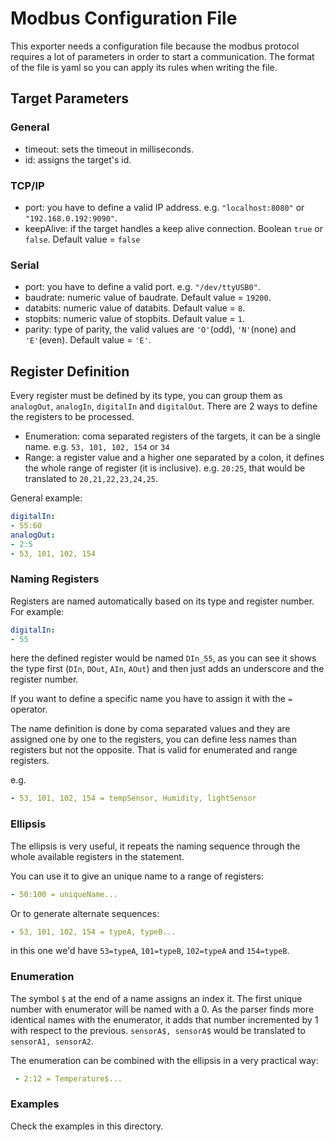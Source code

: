 # Modbus Configuration File

This exporter needs a configuration file because the modbus protocol requires a lot of parameters in order to start a communication.
The format of the file is yaml so you can apply its rules when writing the file.

## Target Parameters
### General
- timeout: sets the timeout in milliseconds.
- id: assigns the target's id.

### TCP/IP
- port: you have to define a valid IP address. e.g. `"localhost:8080"` or `"192.168.0.192:9090"`.
- keepAlive: if the target handles a keep alive connection. Boolean `true` or `false`. Default value = `false`

### Serial
- port: you have to define a valid port. e.g. `"/dev/ttyUSB0"`.
- baudrate: numeric value of baudrate.  Default value = `19200`.
- databits: numeric value of databits.  Default value = `8`.
- stopbits: numeric value of stopbits.  Default value = `1`.
- parity: type of parity, the valid values are `'O'`(odd), `'N'`(none) and `'E'`(even). Default value = `'E'`.

## Register Definition
Every register must be defined by its type, you can group them as `analogOut`, `analogIn`, `digitalIn` and `digitalOut`.
There are 2 ways to define the registers to be processed.
- Enumeration: coma separated registers of the targets, it can be a single name. e.g. `53, 101, 102, 154` or `34`
- Range: a register value and a higher one separated by a colon, it defines the whole range of register (it is inclusive). e.g. `20:25`, that would be translated to `20,21,22,23,24,25`.

General example:
```yml
digitalIn:
- 55:60
analogOut:
- 2:5
- 53, 101, 102, 154
```

### Naming Registers
Registers are named automatically based on its type and register number.
For example:
```yml
digitalIn:
- 55
```
here the defined register would be named `DIn_55`, as you can see it shows the type first (`DIn`, `DOut`, `AIn`, `AOut`) and then just adds an underscore and the register number.

If you want to define a specific name you have to assign it with the `=` operator.

The name definition is done by coma separated values and they are assigned one by one to the registers, you can define less names than registers but not the opposite. That is valid for enumerated and range registers.

e.g.
```yml
- 53, 101, 102, 154 = tempSensor, Humidity, lightSensor
```
### Ellipsis
The ellipsis is very useful, it repeats the naming sequence through the whole available registers in the statement.

You can use it to give an unique name to a range of registers:
```yml
- 50:100 = uniqueName...
```

Or to generate alternate sequences:
```yml
- 53, 101, 102, 154 = typeA, typeB...
```
in this one we'd have `53=typeA`, `101=typeB`, `102=typeA` and `154=typeB`.

### Enumeration
The symbol `$` at the end of a name assigns an index it. The first unique number with enumerator will be named with a 0. As the parser finds more identical names with the enumerator, it adds that number incremented by 1 with respect to the previous.
`sensorA$, sensorA$` would be translated to `sensorA1, sensorA2`.

The enumeration can be combined with the ellipsis in a very practical way:
```yml
 - 2:12 = Temperature$...
```

### Examples
Check the examples in this directory.
